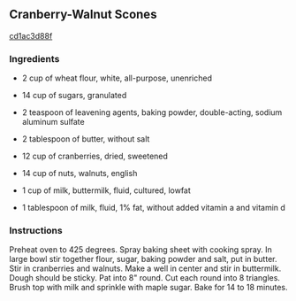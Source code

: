 ## Cranberry-Walnut Scones

[cd1ac3d88f](http://www.food.com/recipe/cranberry-walnut-scones-33747)

### Ingredients

 - 2 cup of wheat flour, white, all-purpose, unenriched

 - 14 cup of sugars, granulated

 - 2 teaspoon of leavening agents, baking powder, double-acting, sodium aluminum sulfate

 - 2 tablespoon of butter, without salt

 - 12 cup of cranberries, dried, sweetened

 - 14 cup of nuts, walnuts, english

 - 1 cup of milk, buttermilk, fluid, cultured, lowfat

 - 1 tablespoon of milk, fluid, 1% fat, without added vitamin a and vitamin d

### Instructions

Preheat oven to 425 degrees. Spray baking sheet with cooking spray. In large bowl stir together flour, sugar, baking powder and salt, put in butter. Stir in cranberries and walnuts. Make a well in center and stir in buttermilk. Dough should be sticky. Pat into 8" round. Cut each round into 8 triangles. Brush top with milk and sprinkle with maple sugar. Bake for 14 to 18 minutes.
